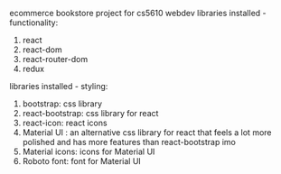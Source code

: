 ecommerce bookstore project for cs5610 webdev 
libraries installed - functionality: 
1. react
2. react-dom
3. react-router-dom
4. redux


libraries installed - styling: 
1. bootstrap: css library
2. react-bootstrap: css library for react
3. react-icon: react icons
4. Material UI : an alternative css library for react that feels a lot more polished and has more features than react-bootstrap imo 
5. Material icons: icons for Material UI
6. Roboto font: font for Material UI